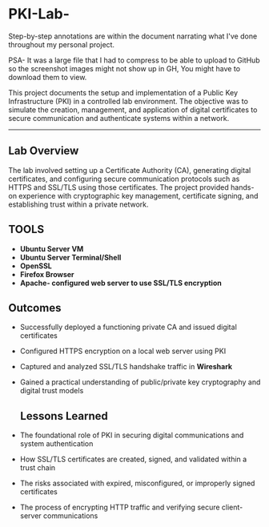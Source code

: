 # PKI-Lab-
Step-by-step annotations are within the document narrating what I've done throughout my personal project.

PSA- It was a large file that I had to compress to be able to upload to GitHub so the screenshot images might not show up in GH, You might have to download them to view. 

This project documents the setup and implementation of a Public Key Infrastructure (PKI) in a controlled lab environment. The objective was to simulate the creation, management, and application of digital certificates to secure communication and authenticate systems within a network.

---

##  Lab Overview 

The lab involved setting up a Certificate Authority (CA), generating digital certificates, and configuring secure communication protocols such as HTTPS and SSL/TLS using those certificates. The project provided hands-on experience with cryptographic key management, certificate signing, and establishing trust within a private network.
## TOOLS
- **Ubuntu Server VM**
- **Ubuntu Server Terminal/Shell**
- **OpenSSL**
- **Firefox Browser**
- **Apache- configured web server to use SSL/TLS encryption**
## Outcomes 

- Successfully deployed a functioning private CA and issued digital certificates 
- Configured HTTPS encryption on a local web server using PKI 
- Captured and analyzed SSL/TLS handshake traffic in **Wireshark** 
- Gained a practical understanding of public/private key cryptography and digital trust models

  ##  Lessons Learned 

- The foundational role of PKI in securing digital communications and system authentication 
- How SSL/TLS certificates are created, signed, and validated within a trust chain 
- The risks associated with expired, misconfigured, or improperly signed certificates 
- The process of encrypting HTTP traffic and verifying secure client-server communications 
